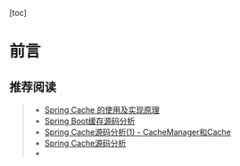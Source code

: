 [toc]









# 前言

## 推荐阅读

> - [Spring Cache 的使用及实现原理](https://toutiao.io/posts/vjxkc3/preview)
> - [Spring Boot缓存源码分析](https://segmentfault.com/a/1190000017006525)
> - [Spring Cache源码分析(1) - CacheManager和Cache](https://my.oschina.net/xiaoqiyiye/blog/1624302)
> - [Spring Cache源码分析](https://blog.csdn.net/moranshouwang/article/details/80210469)
> - 

